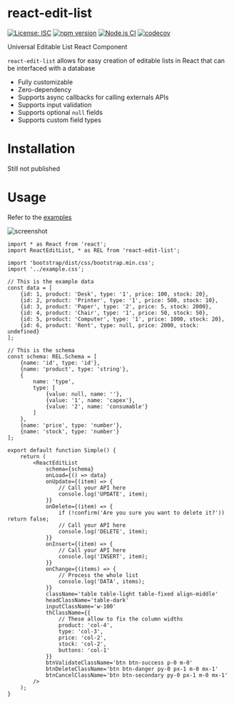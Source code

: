 # react-edit-list

[![License: ISC](https://img.shields.io/github/license/mmomtchev/react-edit-list)](https://github.com/mmomtchev/react-edit-list/blob/main/LICENSE)
[![npm version](https://img.shields.io/npm/v/react-edit-list)](https://www.npmjs.com/package/react-edit-list)
[![Node.js CI](https://github.com/mmomtchev/react-edit-list/workflows/Node.js%20CI/badge.svg)](https://github.com/mmomtchev/react-edit-list/actions?query=workflow%3A%22Node.js+CI%22)
[![codecov](https://codecov.io/gh/mmomtchev/react-edit-list/branch/main/graph/badge.svg?token=ZHVvNADJrZ)](https://codecov.io/gh/mmomtchev/react-edit-list)

Universal Editable List React Component

`react-edit-list` allows for easy creation of editable lists in React that can be interfaced with a database

-   Fully customizable
-   Zero-dependency
-   Supports async callbacks for calling externals APIs
-   Supports input validation
-   Supports optional `null` fields
-   Supports custom field types

# Installation

Still not published

# Usage

Refer to the [examples](https://mmomtchev.github.io/react-edit-list/)

![screenshot](https://raw.githubusercontent.com/mmomtchev/react-edit-list/main/screen-animation.gif)

```tsx
import * as React from 'react';
import ReactEditList, * as REL from 'react-edit-list';

import 'bootstrap/dist/css/bootstrap.min.css';
import '../example.css';

// This is the example data
const data = [
    {id: 1, product: 'Desk', type: '1', price: 100, stock: 20},
    {id: 2, product: 'Printer', type: '1', price: 500, stock: 10},
    {id: 3, product: 'Paper', type: '2', price: 5, stock: 2000},
    {id: 4, product: 'Chair', type: '1', price: 50, stock: 50},
    {id: 5, product: 'Computer', type: '1', price: 1000, stock: 20},
    {id: 6, product: 'Rent', type: null, price: 2000, stock: undefined}
];

// This is the schema
const schema: REL.Schema = [
    {name: 'id', type: 'id'},
    {name: 'product', type: 'string'},
    {
        name: 'type',
        type: [
            {value: null, name: ''},
            {value: '1', name: 'capex'},
            {value: '2', name: 'consumable'}
        ]
    },
    {name: 'price', type: 'number'},
    {name: 'stock', type: 'number'}
];

export default function Simple() {
    return (
        <ReactEditList
            schema={schema}
            onLoad={() => data}
            onUpdate={(item) => {
                // Call your API here
                console.log('UPDATE', item);
            }}
            onDelete={(item) => {
                if (!confirm('Are you sure you want to delete it?')) return false;
                // Call your API here
                console.log('DELETE', item);
            }}
            onInsert={(item) => {
                // Call your API here
                console.log('INSERT', item);
            }}
            onChange={(items) => {
                // Process the whole list
                console.log('DATA', items);
            }}
            className='table table-light table-fixed align-middle'
            headClassName='table-dark'
            inputClassName='w-100'
            thClassName={{
                // These allow to fix the column widths
                product: 'col-4',
                type: 'col-3',
                price: 'col-2',
                stock: 'col-2',
                buttons: 'col-1'
            }}
            btnValidateClassName='btn btn-success p-0 m-0'
            btnDeleteClassName='btn btn-danger py-0 px-1 m-0 mx-1'
            btnCancelClassName='btn btn-secondary py-0 px-1 m-0 mx-1'
        />
    );
}
```
